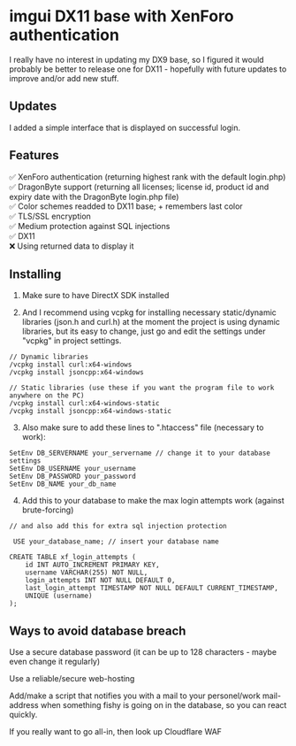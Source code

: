 # imgui DX11 base with XenForo authentication

I really have no interest in updating my DX9 base, so I figured it would probably be better to release one for DX11 - hopefully with future updates to improve and/or add new stuff.

## Updates

I added a simple interface that is displayed on successful login. 

## Features

✅ XenForo authentication (returning highest rank with the default login.php)  
✅ DragonByte support (returning all licenses; license id, product id and expiry date with the DragonByte login.php file)  
✅ Color schemes readded to DX11 base; + remembers last color  
✅ TLS/SSL encryption  
✅ Medium protection against SQL injections  
✅ DX11  
❌ Using returned data to display it  

## Installing

1. Make sure to have DirectX SDK installed

2. And I recommend using vcpkg for installing necessary static/dynamic libraries (json.h and curl.h) at the moment the project is using dynamic libraries, but its easy to change, just go and edit the settings under "vcpkg" in project settings.

```
// Dynamic libraries
/vcpkg install curl:x64-windows 
/vcpkg install jsoncpp:x64-windows

// Static libraries (use these if you want the program file to work anywhere on the PC)
/vcpkg install curl:x64-windows-static
/vcpkg install jsoncpp:x64-windows-static
```

3. Also make sure to add these lines to ".htaccess" file (necessary to work):

```
SetEnv DB_SERVERNAME your_servername // change it to your database settings
SetEnv DB_USERNAME your_username
SetEnv DB_PASSWORD your_password
SetEnv DB_NAME your_db_name
```
4. Add this to your database to make the max login attempts work (against brute-forcing)
```
// and also add this for extra sql injection protection
 
 USE your_database_name; // insert your database name

CREATE TABLE xf_login_attempts (
    id INT AUTO_INCREMENT PRIMARY KEY,
    username VARCHAR(255) NOT NULL,
    login_attempts INT NOT NULL DEFAULT 0,
    last_login_attempt TIMESTAMP NOT NULL DEFAULT CURRENT_TIMESTAMP,
    UNIQUE (username)
);
```

## Ways to avoid database breach

Use a secure database password (it can be up to 128 characters - maybe even change it regularly)

Use a reliable/secure web-hosting

Add/make a script that notifies you with a mail to your personel/work mail-address when something fishy is going on in the database, so you can react quickly.

If you really want to go all-in, then look up Cloudflare WAF
